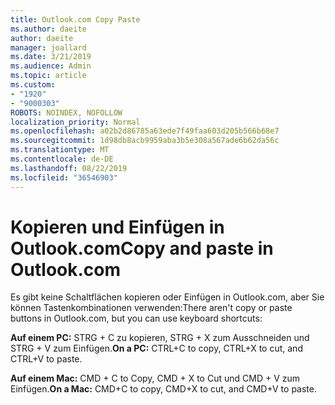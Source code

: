 ```yaml
---
title: Outlook.com Copy Paste
ms.author: daeite
author: daeite
manager: joallard
ms.date: 3/21/2019
ms.audience: Admin
ms.topic: article
ms.custom:
- "1920"
- "9000303"
ROBOTS: NOINDEX, NOFOLLOW
localization_priority: Normal
ms.openlocfilehash: a02b2d86785a63ede7f49faa603d205b566b68e7
ms.sourcegitcommit: 1d98db8acb9959aba3b5e308a567ade6b62da56c
ms.translationtype: MT
ms.contentlocale: de-DE
ms.lasthandoff: 08/22/2019
ms.locfileid: "36546903"
---
```

# <a name="copy-and-paste-in-outlookcom"></a><span data-ttu-id="180c7-102">Kopieren und Einfügen in Outlook.com</span><span class="sxs-lookup"><span data-stu-id="180c7-102">Copy and paste in Outlook.com</span></span>

<span data-ttu-id="180c7-103">Es gibt keine Schaltflächen kopieren oder Einfügen in Outlook.com, aber Sie können Tastenkombinationen verwenden:</span><span class="sxs-lookup"><span data-stu-id="180c7-103">There aren't copy or paste buttons in Outlook.com, but you can use keyboard shortcuts:</span></span>

<span data-ttu-id="180c7-104">**Auf einem PC:** STRG + C zu kopieren, STRG + X zum Ausschneiden und STRG + V zum Einfügen.</span><span class="sxs-lookup"><span data-stu-id="180c7-104">**On a PC:** CTRL+C to copy, CTRL+X to cut, and CTRL+V to paste.</span></span>

<span data-ttu-id="180c7-105">**Auf einem Mac:** CMD + C to Copy, CMD + X to Cut und CMD + V zum Einfügen.</span><span class="sxs-lookup"><span data-stu-id="180c7-105">**On a Mac:** CMD+C to copy, CMD+X to cut, and CMD+V to paste.</span></span>